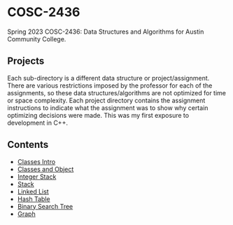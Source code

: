 # COSC-2436
Spring 2023 COSC-2436: Data Structures and Algorithms for Austin Community College.

## Projects
Each sub-directory is a different data structure or project/assignment. There are various restrictions imposed by the professor for each of the assignments, so these data structures/algorithms are not optimized for time or space complexity. Each project directory contains the assignment instructions to indicate what the assignment was to show why certain optimizing decisions were made. This was my first exposure to development in C++.

## Contents
- [Classes Intro](./introToClasses/)
- [Classes and Object](./classesAndObjects/)
- [Integer Stack](./intStack/)
- [Stack](./stack/)
- [Linked List](./linkedList)
- [Hash Table](./hashTable)
- [Binary Search Tree](./binarySearchTree)
- [Graph](./graph)

